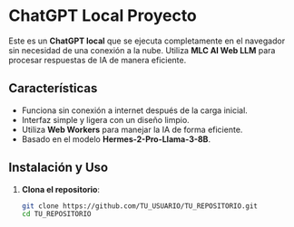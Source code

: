 # ChatGPT Local Proyecto  

Este es un **ChatGPT local** que se ejecuta completamente en el navegador sin necesidad de una conexión a la nube. Utiliza **MLC AI Web LLM** para procesar respuestas de IA de manera eficiente.  

## Características
-  Funciona sin conexión a internet después de la carga inicial.  
-  Interfaz simple y ligera con un diseño limpio.  
-  Utiliza **Web Workers** para manejar la IA de forma eficiente.  
-  Basado en el modelo **Hermes-2-Pro-Llama-3-8B**.  

## Instalación y Uso  
1. **Clona el repositorio**:  
   ```bash
   git clone https://github.com/TU_USUARIO/TU_REPOSITORIO.git
   cd TU_REPOSITORIO
 ```
